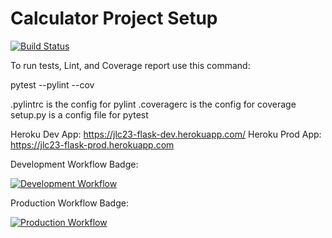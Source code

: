 # Calculator Project Setup
[![Build Status](https://app.travis-ci.com/kaw393939/calc2.svg?branch=main)](https://app.travis-ci.com/kaw393939/calc2)

To run tests, Lint, and Coverage report use this command:

pytest  --pylint --cov

.pylintrc is the config for pylint
.coveragerc is the config for coverage
setup.py is a config file for pytest








Heroku Dev App: https://jlc23-flask-dev.herokuapp.com/
Heroku Prod App: https://jlc23-flask-prod.herokuapp.com

Development Workflow Badge:

[![Development Workflow](https://github.com/JasonCordova/IS218_final_dev/actions/workflows/dev.yml/badge.svg)](https://github.com/JasonCordova/IS218_final_dev/actions/workflows/dev.yml)

Production Workflow Badge:

[![Production Workflow](https://github.com/JasonCordova/IS218_final_dev/actions/workflows/prod.yml/badge.svg)](https://github.com/JasonCordova/IS218_final_dev/actions/workflows/prod.yml)

